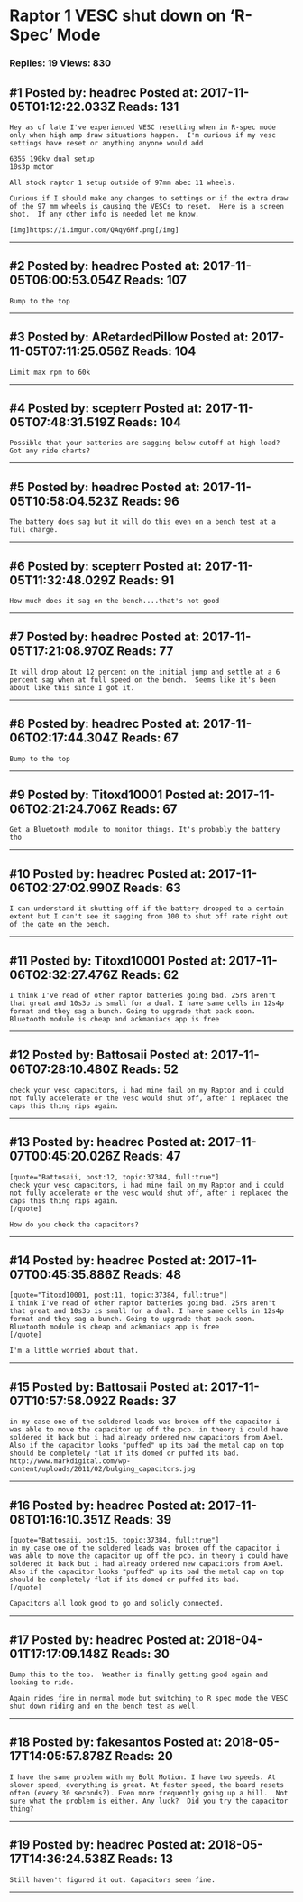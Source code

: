 # Raptor 1 VESC shut down on &lsquo;R-Spec&rsquo; Mode

### Replies: 19 Views: 830

## \#1 Posted by: headrec Posted at: 2017-11-05T01:12:22.033Z Reads: 131

```
Hey as of late I've experienced VESC resetting when in R-spec mode only when high amp draw situations happen.  I'm curious if my vesc settings have reset or anything anyone would add

6355 190kv dual setup
10s3p motor

All stock raptor 1 setup outside of 97mm abec 11 wheels.

Curious if I should make any changes to settings or if the extra draw of the 97 mm wheels is causing the VESCs to reset.  Here is a screen shot.  If any other info is needed let me know.

[img]https://i.imgur.com/QAqy6Mf.png[/img]
```

---
## \#2 Posted by: headrec Posted at: 2017-11-05T06:00:53.054Z Reads: 107

```
Bump to the top
```

---
## \#3 Posted by: ARetardedPillow Posted at: 2017-11-05T07:11:25.056Z Reads: 104

```
Limit max rpm to 60k
```

---
## \#4 Posted by: scepterr Posted at: 2017-11-05T07:48:31.519Z Reads: 104

```
Possible that your batteries are sagging below cutoff at high load?
Got any ride charts?
```

---
## \#5 Posted by: headrec Posted at: 2017-11-05T10:58:04.523Z Reads: 96

```
The battery does sag but it will do this even on a bench test at a full charge.
```

---
## \#6 Posted by: scepterr Posted at: 2017-11-05T11:32:48.029Z Reads: 91

```
How much does it sag on the bench....that's not good
```

---
## \#7 Posted by: headrec Posted at: 2017-11-05T17:21:08.970Z Reads: 77

```
It will drop about 12 percent on the initial jump and settle at a 6 percent sag when at full speed on the bench.  Seems like it's been about like this since I got it.
```

---
## \#8 Posted by: headrec Posted at: 2017-11-06T02:17:44.304Z Reads: 67

```
Bump to the top
```

---
## \#9 Posted by: Titoxd10001 Posted at: 2017-11-06T02:21:24.706Z Reads: 67

```
Get a Bluetooth module to monitor things. It's probably the battery tho
```

---
## \#10 Posted by: headrec Posted at: 2017-11-06T02:27:02.990Z Reads: 63

```
I can understand it shutting off if the battery dropped to a certain extent but I can't see it sagging from 100 to shut off rate right out of the gate on the bench.
```

---
## \#11 Posted by: Titoxd10001 Posted at: 2017-11-06T02:32:27.476Z Reads: 62

```
I think I've read of other raptor batteries going bad. 25rs aren't that great and 10s3p is small for a dual. I have same cells in 12s4p format and they sag a bunch. Going to upgrade that pack soon. Bluetooth module is cheap and ackmaniacs app is free
```

---
## \#12 Posted by: Battosaii Posted at: 2017-11-06T07:28:10.480Z Reads: 52

```
check your vesc capacitors, i had mine fail on my Raptor and i could not fully accelerate or the vesc would shut off, after i replaced the caps this thing rips again.
```

---
## \#13 Posted by: headrec Posted at: 2017-11-07T00:45:20.026Z Reads: 47

```
[quote="Battosaii, post:12, topic:37384, full:true"]
check your vesc capacitors, i had mine fail on my Raptor and i could not fully accelerate or the vesc would shut off, after i replaced the caps this thing rips again.
[/quote]

How do you check the capacitors?
```

---
## \#14 Posted by: headrec Posted at: 2017-11-07T00:45:35.886Z Reads: 48

```
[quote="Titoxd10001, post:11, topic:37384, full:true"]
I think I've read of other raptor batteries going bad. 25rs aren't that great and 10s3p is small for a dual. I have same cells in 12s4p format and they sag a bunch. Going to upgrade that pack soon. Bluetooth module is cheap and ackmaniacs app is free
[/quote]

I'm a little worried about that.
```

---
## \#15 Posted by: Battosaii Posted at: 2017-11-07T10:57:58.092Z Reads: 37

```
in my case one of the soldered leads was broken off the capacitor i was able to move the capacitor up off the pcb. in theory i could have soldered it back but i had already ordered new capacitors from Axel. Also if the capacitor looks "puffed" up its bad the metal cap on top should be completely flat if its domed or puffed its bad.
http://www.markdigital.com/wp-content/uploads/2011/02/bulging_capacitors.jpg
```

---
## \#16 Posted by: headrec Posted at: 2017-11-08T01:16:10.351Z Reads: 39

```
[quote="Battosaii, post:15, topic:37384, full:true"]
in my case one of the soldered leads was broken off the capacitor i was able to move the capacitor up off the pcb. in theory i could have soldered it back but i had already ordered new capacitors from Axel. Also if the capacitor looks "puffed" up its bad the metal cap on top should be completely flat if its domed or puffed its bad.
[/quote]

Capacitors all look good to go and solidly connected.
```

---
## \#17 Posted by: headrec Posted at: 2018-04-01T17:17:09.148Z Reads: 30

```
Bump this to the top.  Weather is finally getting good again and looking to ride.  

Again rides fine in normal mode but switching to R spec mode the VESC shut down riding and on the bench test as well.
```

---
## \#18 Posted by: fakesantos Posted at: 2018-05-17T14:05:57.878Z Reads: 20

```
I have the same problem with my Bolt Motion. I have two speeds. At slower speed, everything is great. At faster speed, the board resets often (every 30 seconds?). Even more frequently going up a hill.  Not sure what the problem is either. Any luck?  Did you try the capacitor thing?
```

---
## \#19 Posted by: headrec Posted at: 2018-05-17T14:36:24.538Z Reads: 13

```
Still haven't figured it out. Capacitors seem fine.
```

---
